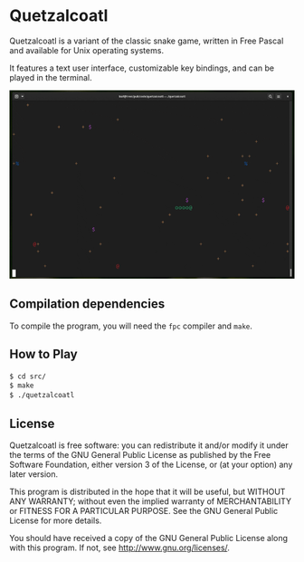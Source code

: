 # Quetzalcoatl
Quetzalcoatl is a variant of the classic snake game, written in Free Pascal and available for Unix operating systems.

It features a text user interface, customizable key bindings, and can be played in the terminal.

![Gameplay](images/gameplay.gif)

## Compilation dependencies
To compile the program, you will need the `fpc` compiler and `make`.

## How to Play
```sh
$ cd src/
$ make
$ ./quetzalcoatl
```

## License
Quetzalcoatl is free software: you can redistribute it and/or modify
it under the terms of the GNU General Public License as published by
the Free Software Foundation, either version 3 of the License, or
(at your option) any later version.

This program is distributed in the hope that it will be useful,
but WITHOUT ANY WARRANTY; without even the implied warranty of
MERCHANTABILITY or FITNESS FOR A PARTICULAR PURPOSE.  See the
GNU General Public License for more details.

You should have received a copy of the GNU General Public License
along with this program.  If not, see <http://www.gnu.org/licenses/>.
